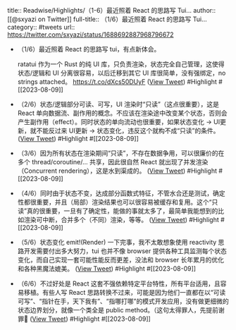 title:: Readwise/Highlights/（1-6）最近照着 React 的思路写 Tui...
author:: [[@sxyazi on Twitter]]
full-title:: （1/6）最近照着 React 的思路写 Tui...
category:: #tweets
url:: https://twitter.com/sxyazi/status/1688692887968796672
- （1/6）最近照着 React 的思路写 tui，有点新体会。
  
  ratatui 作为一个 Rust 的纯 UI 库，只负责渲染，状态完全自己管理，这使得状态/逻辑和 UI 分离很容易，以后迁移到其它 UI 库很简单，没有强绑定，no strings attached。 https://t.co/dXcs50DUyF ([View Tweet](https://twitter.com/sxyazi/status/1688692887968796672)) #Highlight #[[2023-08-09]]
- （2/6）状态/逻辑部分可读、可写，UI 渲染时“只读”（这点很重要），这是 React 单向数据流、副作用的概念。不应该在渲染途中改变某个状态，否则会产生副作用（effect）。同时状态的单向流动也很重要，如果状态变化 -> UI更新，就不能反过来 UI更新 -> 状态变化，违反这个就构不成“只读”的条件。 ([View Tweet](https://twitter.com/sxyazi/status/1688692890653044736)) #Highlight #[[2023-08-09]]
- （3/6）因为所有状态在渲染期间“只读”，不存在数据争用，可以很廉价的在多个 thread/coroutine/... 共享，因此很自然 React 就出现了并发渲染（Concurrent rendering），这是水到渠成的。 ([View Tweet](https://twitter.com/sxyazi/status/1688692892896997376)) #Highlight #[[2023-08-09]]
- （4/6）同时由于状态不变，达成部分函数式特征，不管水合还是测试，确定性都很重要，并且（局部）渲染结果也可以很容易被缓存和复用。这个“只读”真的很重要，一旦有了确定性，能做的事就太多了，最简单我能想到的比如渲染可中断，合并多个（不同）渲染，等等。 ([View Tweet](https://twitter.com/sxyazi/status/1688692895010926593)) #Highlight #[[2023-08-09]]
- （5/6）状态变化 emit!(Render) 一下完事，我不太敢想象使用 reactivity 思路开发需要付出多大努力，tui 也并不像 browser 提供各种工具监测每个状态变化，而自己实现一套可能性能反而更差，没法和 browser 长年累月的优化和各种黑魔法媲美。 ([View Tweet](https://twitter.com/sxyazi/status/1688692897217236992)) #Highlight #[[2023-08-09]]
- （6/6）不过好处是 React 这套不强依赖特定平台特性，所有平台适用，且容易移植。有些人写 React 思路转换不过来，可能是因为他们一直都在以“可读可写”、“指针在手，天下我有”、“指哪打哪”的模式开发应用，没有做更细微的状态边界划分，就像一个类全是 public method。（这句太得罪人，先提前谢罪🥹 ([View Tweet](https://twitter.com/sxyazi/status/1688692899339448320)) #Highlight #[[2023-08-09]]